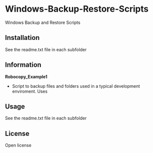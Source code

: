 # Windows-Backup-Restore-Scripts
Windows Backup and Restore Scripts

## Installation

See the readme.txt file in each subfolder

## Information

**Robocopy_Example1**<br />
- Script to backup files and folders used in a typical development enviroment.
Uses

## Usage

See the readme.txt file in each subfolder

## License

Open license
